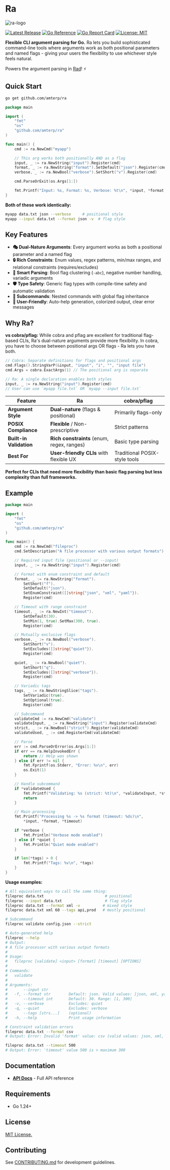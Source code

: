 # Ra

![ra-logo](./media/ra.png)

[![Latest Release](https://img.shields.io/github/v/release/amterp/ra?color=blue)](https://github.com/amterp/ra/releases)
[![Go Reference](https://pkg.go.dev/badge/github.com/amterp/ra.svg)](https://pkg.go.dev/github.com/amterp/ra)
[![Go Report Card](https://goreportcard.com/badge/github.com/amterp/ra)](https://goreportcard.com/report/github.com/amterp/ra)
[![License: MIT](https://img.shields.io/badge/License-MIT-yellow.svg)](https://opensource.org/licenses/MIT)

**Flexible CLI argument parsing for Go.** Ra lets you build sophisticated command-line tools where arguments work as
both positional parameters and named flags - giving your users the flexibility to use whichever style feels natural.

Powers the argument parsing in [Rad](https://github.com/amterp/rad)! ⚡️

## Quick Start

```bash
go get github.com/amterp/ra
```

```go
package main

import (
	"fmt"
	"os"
	"github.com/amterp/ra"
)

func main() {
	cmd := ra.NewCmd("myapp")

	// This arg works both positionally AND as a flag
	input, _ := ra.NewString("input").Register(cmd)
	format, _ := ra.NewString("format").SetDefault("json").Register(cmd)
	verbose, _ := ra.NewBool("verbose").SetShort("v").Register(cmd)

	cmd.ParseOrExit(os.Args[1:])

	fmt.Printf("Input: %s, Format: %s, Verbose: %t\n", *input, *format, *verbose)
}
```

**Both of these work identically:**

```bash
myapp data.txt json --verbose     # positional style
myapp --input data.txt --format json -v  # flag style  
```

## Key Features

- **🎭 Dual-Nature Arguments**: Every argument works as both a positional parameter and a named flag
- **🔒 Rich Constraints**: Enum values, regex patterns, min/max ranges, and relational constraints (requires/excludes)
- **🧠 Smart Parsing**: Bool flag clustering (`-abc`), negative number handling, variadic arguments
- **🛡️ Type Safety**: Generic flag types with compile-time safety and automatic validation
- **🌳 Subcommands**: Nested commands with global flag inheritance
- **💫 User-Friendly**: Auto-help generation, colorized output, clear error messages

## Why Ra?

**vs cobra/pflag:** While cobra and pflag are excellent for traditional flag-based CLIs,
Ra's dual-nature arguments provide more flexibility.
In cobra, you have to choose between positional args OR flags - Ra lets you have both.

```go
// Cobra: Separate definitions for flags and positional args
cmd.Flags().StringVarP(&input, "input", "i", "", "input file")
cmd.Args = cobra.ExactArgs(1) // The positional arg is separate

// Ra: A single declaration enables both styles  
input, _ := ra.NewString("input").Register(cmd)
// User can use `myapp file.txt` OR `myapp --input file.txt`
```

| Feature                 | Ra                                         | cobra/pflag                   |
|-------------------------|--------------------------------------------|-------------------------------| 
| **Argument Style**      | **Dual-nature** (flags & positional)       | Primarily flags-only          |
| **POSIX Compliance**    | **Flexible** / Non-prescriptive            | Strict patterns               |
| **Built-in Validation** | **Rich constraints** (enum, regex, ranges) | Basic type parsing            |
| **Best For**            | **User-friendly CLIs** with flexible UX    | Traditional POSIX-style tools |

**Perfect for CLIs that need more flexibility than basic flag parsing but less complexity than full frameworks.**

## Example

```go
package main

import (
	"fmt"
	"os"
	"github.com/amterp/ra"
)

func main() {
	cmd := ra.NewCmd("fileproc")
	cmd.SetDescription("A file processor with various output formats")

	// Required input file (positional or --input)
	input, _ := ra.NewString("input").Register(cmd)

	// Format with enum constraint and default
	format, _ := ra.NewString("format").
		SetShort("f").
		SetDefault("json").
		SetEnumConstraint([]string{"json", "xml", "yaml"}).
		Register(cmd)

	// Timeout with range constraint
	timeout, _ := ra.NewInt("timeout").
		SetDefault(30).
		SetMin(1, true).SetMax(300, true).
		Register(cmd)

	// Mutually exclusive flags
	verbose, _ := ra.NewBool("verbose").
		SetShort("v").
		SetExcludes([]string{"quiet"}).
		Register(cmd)

	quiet, _ := ra.NewBool("quiet").
		SetShort("q").
		SetExcludes([]string{"verbose"}).
		Register(cmd)

	// Variadic tags
	tags, _ := ra.NewStringSlice("tags").
		SetVariadic(true).
		SetOptional(true).
		Register(cmd)

	// Subcommand
	validateCmd := ra.NewCmd("validate")
	validateInput, _ := ra.NewString("input").Register(validateCmd)
	strict, _ := ra.NewBool("strict").Register(validateCmd)
	validateUsed, _ := cmd.RegisterCmd(validateCmd)

	// Parse
	err := cmd.ParseOrError(os.Args[1:])
	if err == ra.HelpInvokedErr {
		return // Help was shown
	} else if err != nil {
		fmt.Fprintf(os.Stderr, "Error: %v\n", err)
		os.Exit(1)
	}

	// Handle subcommand
	if *validateUsed {
		fmt.Printf("Validating: %s (strict: %t)\n", *validateInput, *strict)
		return
	}

	// Main processing
	fmt.Printf("Processing %s -> %s format (timeout: %ds)\n",
		*input, *format, *timeout)

	if *verbose {
		fmt.Println("Verbose mode enabled")
	} else if *quiet {
		fmt.Println("Quiet mode enabled")
	}

	if len(*tags) > 0 {
		fmt.Printf("Tags: %v\n", *tags)
	}
}
```

**Usage examples:**

```bash
# All equivalent ways to call the same thing:
fileproc data.txt                           # positional
fileproc --input data.txt                   # flag style
fileproc data.txt --format xml -v          # mixed style
fileproc data.txt xml 60 --tags api,prod   # mostly positional

# Subcommand
fileproc validate config.json --strict

# Auto-generated help
fileproc --help
# Output:
# A file processor with various output formats
#
# Usage:
#   fileproc [validate] <input> [format] [timeout] [OPTIONS]
#
# Commands:
#   validate
#
# Arguments:
#       --input str         
#   -f, --format str        Default: json. Valid values: [json, xml, yaml]
#       --timeout int       Default: 30. Range: [1, 300]
#   -v, --verbose           Excludes: quiet
#   -q, --quiet             Excludes: verbose  
#       --tags [strs...]    (optional)
#   -h, --help              Print usage information

# Constraint validation errors
fileproc data.txt --format csv
# Output: Error: Invalid 'format' value: csv (valid values: json, xml, yaml)

fileproc data.txt --timeout 500  
# Output: Error: 'timeout' value 500 is > maximum 300
```

## Documentation

- **[API Docs](https://pkg.go.dev/github.com/amterp/ra)** - Full API reference

## Requirements

- Go 1.24+

## License

[MIT License.](./LICENSE)

## Contributing

See [CONTRIBUTING.md](./CONTRIBUTING.md) for development guidelines.
